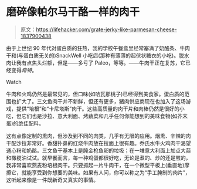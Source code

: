 # 磨碎像帕尔马干酪一样的肉干

> 原文：<https://lifehacker.com/grate-jerky-like-parmesan-cheese-1837900438>

由于上世纪 90 年代对蛋白质的狂热，我的学校午餐盒里经常塞满了奶酪条、牛肉干和(与蛋白质无关的)SnackWell 小吃店(那种有薄薄的起伏状糖衣的小吃)。脱水肉让我有点焦头烂额，但是——多亏了 Paleo，等等。——牛肉干正在复苏，它已经变得*奇特*。

Watch

牛肉和火鸡仍然是最常见的，但口味(如哈瓦那桃子)已经得到美食家。蛋白质的范围也扩大了。三文鱼肉干并不新鲜，但还有更多，猪肉供应商现在也加入了这场游戏，提供“培根”和“卡尼塔斯”肉干。这些高质量的肉干片和肉棒仍然是很好的小吃，但它们也是沙拉、意大利面、烤蔬菜和几乎任何你能想到的美味食物(如芥末蛋)的绝佳配料。

这有点像定制的熏肉，但涉及到不同的肉类，几乎有无限的应用。烟熏、辛辣的肉干配沙拉非常好。香甜扑鼻的红烧牛肉放在拉面上很有趣。乔氏水牛火鸡肉干渴望通心粉和奶酪。三文鱼干基本上是腌金枪鱼卵的垃圾；在一堆意大利面上加点大蒜和橄榄油试试。就早餐而言，每一种鸡蛋都很好吃，无论是煮的、炒的还是煎的，我非常喜欢燕麦粉培根肉干。只要抓起一片牛肉干，在一个微型平板上(垂直地)摩擦它，就能享受到你想要的美味。如果有人问，你可以称之为“手工腌制的肉片”，这听起来像是一件既新奇又真实的事情。